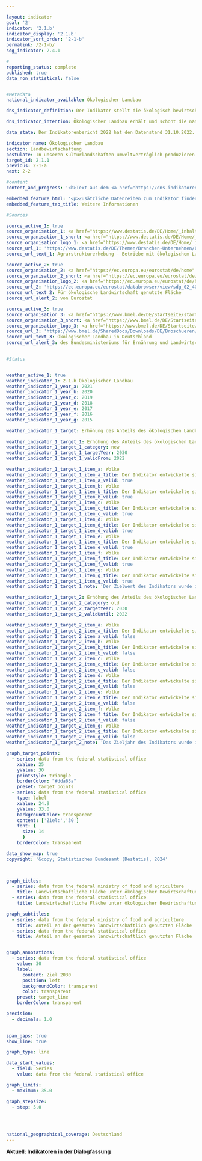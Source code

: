 ```yaml
---

layout: indicator        
goal: '2'        
indicator: '2.1.b'        
indicator_display: '2.1.b'        
indicator_sort_order: '2-1-b'        
permalink: /2-1-b/        
sdg_indicator: 2.4.1        

#
reporting_status: complete        
published: true        
data_non_statistical: false        


#Metadata        
national_indicator_available: Ökologischer Landbau        

dns_indicator_definition: Der Indikator stellt die ökologisch bewirtschaftete Fläche landwirtschaftlicher Betriebe, die dem Kontroll-verfahren der <abbr title="Europäische Union" tabindex="0">EU</abbr>-Rechtsvorschriften für den ökologischen Landbau unterliegen (Verordnung [EG] <abbr title="Nummer" tabindex="0">Nr.</abbr> 834/2007&nbsp;und Durchführungsvorschriften), als Anteil an der gesamten landwirtschaftlich bewirtschafteten Fläche in Deutschland dar. Hierbei sind sowohl die voll auf ökologische Bewirtschaftung umgestellten als auch die noch in der Umstellung befindlichen Flächen einbezogen.        

dns_indicator_intention: Ökologischer Landbau erhält und schont die natürlichen Ressourcen in besonderem Maße, hat vielfältige positive Auswirkungen auf Natur, Klima und Umwelt und dient der Erzeugung qualitativ hochwertiger Lebensmittel. Deshalb soll nach dem Grundsatzbeschluss zur Deutschen Nachhaltigkeitsstrategie 2022&nbsp;bis zum Jahr 2030&nbsp;der Anteil landwirtschaftlicher Flächen unter ökologischer Bewirtschaftung 30&nbsp;%<sup>1</sup> betragen.<br><br><small><sup>1</sup>Anpassung des Zielwertes von 20&nbsp;% bis 2030&nbsp;gemäß Grundsatzbeschluss 2022.</small>        

data_state: Der Indikatorenbericht 2022 hat den Datenstand 31.10.2022. Die Daten auf dieser Plattform werden regelmäßig aktualisiert, sodass online aktuellere Daten verfügbar sein können als im <a href="https://dns-indikatoren.de/assets/Publikationen/Indikatorenberichte/2022.pdf">Indikatorenbericht 2022</a> veröffentlicht.        

indicator_name: Ökologischer Landbau        
section: Landbewirtschaftung        
postulate: In unseren Kulturlandschaften umweltverträglich produzieren        
target_id: 2.1.1        
previous: 2-1-a        
next: 2-2        

#content         
content_and_progress: '<b>Text aus dem <a href="https://dns-indikatoren.de/assets/Publikationen/Indikatorenberichte/2022.pdf">Indikatorenbericht 2022&nbsp;</a></b><br><br>Die Daten zur ökologischen Bewirtschaftung werden sowohl von der Bundesanstalt für Landwirtschaft und Ernährung (<abbr title="Bundesanstalt für Landwirtschaft und Ernährung" tabindex="0">BLE</abbr>) im Auftrag des Bundesministeriums für Ernährung und Landwirtschaft (<abbr title="Bundesministerium für Ernährung und Landwirtschaft" tabindex="0">BMEL</abbr>) als auch vom Statistischen Bundesamt ermittelt.<br><br>Vom Statistischen Bundesamt werden zur Ermittlung der ökologisch bewirtschafteten Fläche verschiedene Erhebungen herangezogen. In den Jahren einer Strukturerhebung werden die ökologischen Flächenangaben primärstatistisch erfasst, wohingegen in den Zwischenjahren ein Schätzverfahren zur Anwendung kommt. Die Bezugsgröße für die Anteilsberechnung ist die landwirtschaftlich genutzte Fläche, welche jährlich im Rahmen der Bodennutzungshaupterhebung ermittelt wird. Stichtag ist hierfür der 01.03. des Berichtsjahres. Die landwirtschaftlich genutzte Fläche umfasst alle landwirtschaftlich oder gärtnerisch genutzten Flächen. Gebäude- und Hofflächen der landwirtschaftlichen Betriebe sind demnach nicht in der Bezugsgröße enthalten.<br><br>Die Daten des <abbr title="Bundesministerium für Ernährung und Landwirtschaft" tabindex="0">BMEL</abbr> enthalten Angaben zur ökologisch bewirtschafteten Fläche, die von den Öko-Kontrollbehörden der Länder jährlich gemeldet werden. Stichtag ist der 31.12. eines Jahres. Alle Meldungen eines laufenden Jahres werden bis zu diesem Stichtag akkumuliert. In den Daten des <abbr title="Bundesministerium für Ernährung und Landwirtschaft" tabindex="0">BMEL</abbr> ergeben sich etwas höhere Werte. Dies ist unter anderem darin begründet, dass dabei Flächen ohne Abschneidegrenze auf die gesamten Flächen mit Abschneidegrenze bezogen werden und unterschiedliche Berichtszeiträume vorliegen. Das heißt, in die Berechnung des Anteils gehen im Zähler auch sehr kleine Flächen ein, während im Nenner nur Flächen ab einer bestimmten Mindestgröße Berücksichtigung finden.<br><br>Nach den Daten des Statistischen Bundesamtes stieg der Flächenanteil unter ökologischer Bewirtschaftung an der landwirtschaftlichen Nutzfläche zwischen 1999&nbsp;und 2021&nbsp;von 2,9&nbsp;auf 9,5&nbsp;%. Das entspricht im Jahr 2021&nbsp;einer Fläche von 1,61&nbsp;Millionen Hektar. Die Daten des <abbr title="Bundesministerium für Ernährung und Landwirtschaft" tabindex="0">BMEL</abbr> weisen einen höheren Anteil von Ökolandbaufläche an der landwirtschaftlichen Nutzfläche aus. Der Wert für 2021&nbsp;lag demnach bei 10,9&nbsp;% oder 1,80&nbsp;Millionen Hektar.<br><br>Basierend auf den Zahlen des Statistischen Bundesamtes würde bei einer Fortschreibung des Trends der vergangenen fünf Berichtsjahre der Flächenanteil unter ökologischer Bewirtschaftung im Jahr 2030&nbsp;bei 14,9&nbsp;% liegen. Somit würde das Ziel, dass bis 2030&nbsp;30&nbsp;% der landwirtschaftlichen Nutzfläche ökologisch bewirtschaftet werden, nicht erreicht werden. Auch das ehemalige Ziel der Regierung von 20&nbsp;% ökologisch bewirtschafteter landwirtschaftlicher Nutzfläche bis 2030&nbsp;würde nicht erreicht werden.<br><br>Die Ökolandbaufläche Deutschlands wurde 2021&nbsp;wie folgt genutzt: 50,6&nbsp;% als Dauergrünland, 47,8&nbsp;% als Ackerland und 1,6&nbsp;% als sonstige Flächen. Demgegenüber lag der Schwerpunkt in der Landwirtschaft insgesamt mit 70,3&nbsp;% bei den Ackerflächen, der Anteil des Dauergrünlands betrug 28,5&nbsp;% und die sonstigen Flächen bedeckten 1,2&nbsp;% der gesamten landwirtschaftlich genutzten Fläche. Nach Ergebnissen der Landwirtschaftszählung 2020&nbsp;ist unter allen Flächenländern der Anteil unter ökologischer Bewirtschaftung an der landwirtschaftlichen Nutzfläche im Saarland mit 18,0&nbsp;% am höchsten, gefolgt von Hessen mit 15,0&nbsp;% und Brandenburg mit 13,3&nbsp;%. Die Umstellung auf Ökolandbau wird von den einzelnen Bundesländern in unterschiedlichem Umfang gefördert.<br><br>In den Staaten der <abbr title="Europäische Union mit 27&nbsp;Mitgliedsstaaten (ohne das Vereinigte Königreich)" tabindex="0">EU-27</abbr>&nbsp;wurde nach Angaben von <abbr title="European Statistical Office (Statistisches Amt der Europäischen Union)" tabindex="0">Eurostat</abbr> im Jahr 2020&nbsp;eine Fläche von insgesamt 14,7&nbsp;Millionen Hektar ökologisch bewirtschaftet. Dies entsprach einem Anteil von 9,1&nbsp;% an der gesamten landwirtschaftlich genutzten Fläche. Die höchsten Anteile der Ökolandbaufläche innerhalb der <abbr title="Europäische Union" tabindex="0">EU</abbr>-Staaten waren für Österreich mit 25,7&nbsp;% zu verzeichnen, gefolgt von Estland mit 22,4&nbsp;%, Schweden mit 20,3&nbsp;%, Italien mit 16,0&nbsp;% und der Tschechischen Republik mit 15,3&nbsp;%.'        

embedded_feature_html: '<p>Zusätzliche Datenreihen zum Indikator finden Sie <a href="https://dns-indikatoren.de/public/AddInfos/de/2_1_b.pdf" target="_blank" >hier</a>.</p><br><small>Hinweis: PDF-Dokumente können Sie sich (je nach Browsereinstellung) direkt in Ihrem Browser anzeigen lassen oder Sie laden das PDF-Dokument herunter und öffnen es mit einem PDF-Reader Ihrer Wahl. Eine Anleitung wie Sie für ausgewählte Browser die entsprechende Einstellung ändern können, finden Sie <a href="https://dns-indikatoren.de/guidance/">hier</a>.</small>'
embedded_feature_tab_title: Weitere Informationen        

#Sources        

source_active_1: true
source_organisation_1: <a href="https://www.destatis.de/DE/Home/_inhalt.html" target="_blank">Statistisches Bundesamt</a>
source_organisation_1_short: <a href="https://www.destatis.de/DE/Home/_inhalt.html" target="_blank">Statistisches Bundesamt</a>
source_organisation_logo_1: <a href="https://www.destatis.de/DE/Home/_inhalt.html" target="_blank"><img src="https://dns-indikatoren.de/public/OrgImgDe/destatis.png" alt="Statistisches Bundesamt" title=" Klicken Sie hier um zur Homepage der Organisation Statistisches Bundesamt zu gelangen." style="height:60px; width:148px; border:transparent"/></a>
source_url_1: 'https://www.destatis.de/DE/Themen/Branchen-Unternehmen/Landwirtschaft-Forstwirtschaft-Fischerei/Landwirtschaftliche-Betriebe/Tabellen/oekologischer-landbau-bundeslaender.html'
source_url_text_1: Agrarstrukturerhebung - Betriebe mit ökologischem Landbau

source_active_2: true
source_organisation_2: <a href="https://ec.europa.eu/eurostat/de/home" target="_blank" onclick="return confirm_alert('von Eurostat', 'De')">Eurostat</a>
source_organisation_2_short: <a href="https://ec.europa.eu/eurostat/de/home" target="_blank" onclick="return confirm_alert('von Eurostat', 'De')">Eurostat</a>
source_organisation_logo_2: <a href="https://ec.europa.eu/eurostat/de/home" target="_blank" onclick="return confirm_alert('von Eurostat', 'De')"><img src="https://dns-indikatoren.de/public/OrgImgDe/eurostat.png" alt="Eurostat" title=" Klicken Sie hier um zur Homepage der Organisation Eurostat zu gelangen." style="height:60px; width:148px; border:transparent"/></a>
source_url_2: 'https://ec.europa.eu/eurostat/databrowser/view/sdg_02_40/default/table?lang=de'
source_url_text_2: Für ökologische Landwirtschaft genutzte Fläche
source_url_alert_2: von Eurostat

source_active_3: true
source_organisation_3: <a href="https://www.bmel.de/DE/Startseite/startseite_node.html" target="_blank" onclick="return confirm_alert('des Bundesministeriums für Ernährung und Landwirtschaft', 'De')">Bundesministerium für Ernährung und Landwirtschaft</a>
source_organisation_3_short: <a href="https://www.bmel.de/DE/Startseite/startseite_node.html" target="_blank" onclick="return confirm_alert('des Bundesministeriums für Ernährung und Landwirtschaft', 'De')">Bundesministerium für Ernährung und Landwirtschaft</a>
source_organisation_logo_3: <a href="https://www.bmel.de/DE/Startseite/startseite_node.html" target="_blank" onclick="return confirm_alert('des Bundesministeriums für Ernährung und Landwirtschaft', 'De')"><img src="https://dns-indikatoren.de/public/OrgImgDe/bmel.png" alt="Bundesministerium für Ernährung und Landwirtschaft" title=" Klicken Sie hier um zur Homepage der Organisation Bundesministerium für Ernährung und Landwirtschaft zu gelangen." style="height:60px; width:148px; border:transparent"/></a>
source_url_3: 'https://www.bmel.de/SharedDocs/Downloads/DE/Broschueren/OekolandbauDeutschland.pdf?__blob=publicationFile&v=14'
source_url_text_3: Ökologischer Landbau in Deutschland
source_url_alert_3: des Bundesministeriums für Ernährung und Landwirtschaft
        

#Status        


weather_active_1: true
weather_indicator_1: 2.1.b Ökologischer Landbau
weather_indicator_1_year_a: 2021
weather_indicator_1_year_b: 2020
weather_indicator_1_year_c: 2019
weather_indicator_1_year_d: 2018
weather_indicator_1_year_e: 2017
weather_indicator_1_year_f: 2016
weather_indicator_1_year_g: 2015

weather_indicator_1_target: Erhöhung des Anteils des ökologischen Landbaus an der landwirtschaftlich genutzten Fläche auf 30&nbsp;% bis 2030

weather_indicator_1_target_1: Erhöhung des Anteils des ökologischen Landbaus an der landwirtschaftlich genutzten Fläche auf <b>30&nbsp;%</b> bis 2030
weather_indicator_1_target_1_category: new
weather_indicator_1_target_1_targetYear: 2030
weather_indicator_1_target_1_validFrom: 2022

weather_indicator_1_target_1_item_a: Wolke
weather_indicator_1_target_1_item_a_title: Der Indikator entwickelte sich in 2021 zwar in die gewünschte Richtung auf das Ziel zu, bei Fortsetzung der Entwicklung wäre das Ziel im Zieljahr aber um mehr als 20 % der Differenz zwischen Zielwert und dem Wert aus 2021 verfehlt worden.
weather_indicator_1_target_1_item_a_valid: true
weather_indicator_1_target_1_item_b: Wolke
weather_indicator_1_target_1_item_b_title: Der Indikator entwickelte sich in 2020 zwar in die gewünschte Richtung auf das Ziel zu, bei Fortsetzung der Entwicklung wäre das Ziel im Zieljahr aber um mehr als 20 % der Differenz zwischen Zielwert und dem Wert aus 2020 verfehlt worden.
weather_indicator_1_target_1_item_b_valid: true
weather_indicator_1_target_1_item_c: Wolke
weather_indicator_1_target_1_item_c_title: Der Indikator entwickelte sich in 2019 zwar in die gewünschte Richtung auf das Ziel zu, bei Fortsetzung der Entwicklung wäre das Ziel im Zieljahr aber um mehr als 20 % der Differenz zwischen Zielwert und dem Wert aus 2019 verfehlt worden.
weather_indicator_1_target_1_item_c_valid: true
weather_indicator_1_target_1_item_d: Wolke
weather_indicator_1_target_1_item_d_title: Der Indikator entwickelte sich in 2018 zwar in die gewünschte Richtung auf das Ziel zu, bei Fortsetzung der Entwicklung wäre das Ziel im Zieljahr aber um mehr als 20 % der Differenz zwischen Zielwert und dem Wert aus 2018 verfehlt worden.
weather_indicator_1_target_1_item_d_valid: true
weather_indicator_1_target_1_item_e: Wolke
weather_indicator_1_target_1_item_e_title: Der Indikator entwickelte sich in 2017 zwar in die gewünschte Richtung auf das Ziel zu, bei Fortsetzung der Entwicklung wäre das Ziel im Zieljahr aber um mehr als 20 % der Differenz zwischen Zielwert und dem Wert aus 2017 verfehlt worden.
weather_indicator_1_target_1_item_e_valid: true
weather_indicator_1_target_1_item_f: Wolke
weather_indicator_1_target_1_item_f_title: Der Indikator entwickelte sich in 2016 zwar in die gewünschte Richtung auf das Ziel zu, bei Fortsetzung der Entwicklung wäre das Ziel im Zieljahr aber um mehr als 20 % der Differenz zwischen Zielwert und dem Wert aus 2016 verfehlt worden.
weather_indicator_1_target_1_item_f_valid: true
weather_indicator_1_target_1_item_g: Wolke
weather_indicator_1_target_1_item_g_title: Der Indikator entwickelte sich in 2015 zwar in die gewünschte Richtung auf das Ziel zu, bei Fortsetzung der Entwicklung wäre das Ziel im Zieljahr aber um mehr als 20 % der Differenz zwischen Zielwert und dem Wert aus 2015 verfehlt worden.
weather_indicator_1_target_1_item_g_valid: true
weather_indicator_1_target_1_note: 'Der Zielwert des Indikators wurde im <a href="https://www.bundesregierung.de/resource/blob/992814/2146150/1cc38031193bf28e03327ba17eb6666b/2022-11-30-dns-grundsatzbeschluss-data.pdf?download=1">Grundsatzbeschluss 2022&nbsp;zur Deutschen Nachhaltigkeitsstrategie</a> an die Vereinbarungen im Koalitionsvertrag angepasst. Seit Inkrafttreten dieses Beschlusses gilt für den Indikator das geänderte Ziel (30&nbsp;% bis 2030).'

weather_indicator_1_target_2: Erhöhung des Anteils des ökologischen Landbaus an der landwirtschaftlich genutzten Fläche auf <b>20&nbsp;%</b> bis 2030
weather_indicator_1_target_2_category: old
weather_indicator_1_target_2_targetYear: 2030
weather_indicator_1_target_2_validUntil: 2022

weather_indicator_1_target_2_item_a: Wolke
weather_indicator_1_target_2_item_a_title: Der Indikator entwickelte sich in 2021 zwar in die gewünschte Richtung auf das Ziel zu, bei Fortsetzung der Entwicklung wäre das Ziel im Zieljahr aber um mehr als 20 % der Differenz zwischen Zielwert und dem Wert aus 2021 verfehlt worden.
weather_indicator_1_target_2_item_a_valid: false
weather_indicator_1_target_2_item_b: Wolke
weather_indicator_1_target_2_item_b_title: Der Indikator entwickelte sich in 2020 zwar in die gewünschte Richtung auf das Ziel zu, bei Fortsetzung der Entwicklung wäre das Ziel im Zieljahr aber um mehr als 20 % der Differenz zwischen Zielwert und dem Wert aus 2020 verfehlt worden.
weather_indicator_1_target_2_item_b_valid: false
weather_indicator_1_target_2_item_c: Wolke
weather_indicator_1_target_2_item_c_title: Der Indikator entwickelte sich in 2019 zwar in die gewünschte Richtung auf das Ziel zu, bei Fortsetzung der Entwicklung wäre das Ziel im Zieljahr aber um mehr als 20 % der Differenz zwischen Zielwert und dem Wert aus 2019 verfehlt worden.
weather_indicator_1_target_2_item_c_valid: false
weather_indicator_1_target_2_item_d: Wolke
weather_indicator_1_target_2_item_d_title: Der Indikator entwickelte sich in 2018 zwar in die gewünschte Richtung auf das Ziel zu, bei Fortsetzung der Entwicklung wäre das Ziel im Zieljahr aber um mehr als 20 % der Differenz zwischen Zielwert und dem Wert aus 2018 verfehlt worden.
weather_indicator_1_target_2_item_d_valid: false
weather_indicator_1_target_2_item_e: Wolke
weather_indicator_1_target_2_item_e_title: Der Indikator entwickelte sich in 2017 zwar in die gewünschte Richtung auf das Ziel zu, bei Fortsetzung der Entwicklung wäre das Ziel im Zieljahr aber um mehr als 20 % der Differenz zwischen Zielwert und dem Wert aus 2017 verfehlt worden.
weather_indicator_1_target_2_item_e_valid: false
weather_indicator_1_target_2_item_f: Wolke
weather_indicator_1_target_2_item_f_title: Der Indikator entwickelte sich in 2016 zwar in die gewünschte Richtung auf das Ziel zu, bei Fortsetzung der Entwicklung wäre das Ziel im Zieljahr aber um mehr als 20 % der Differenz zwischen Zielwert und dem Wert aus 2016 verfehlt worden.
weather_indicator_1_target_2_item_f_valid: false
weather_indicator_1_target_2_item_g: Wolke
weather_indicator_1_target_2_item_g_title: Der Indikator entwickelte sich in 2015 zwar in die gewünschte Richtung auf das Ziel zu, bei Fortsetzung der Entwicklung wäre das Ziel im Zieljahr aber um mehr als 20 % der Differenz zwischen Zielwert und dem Wert aus 2015 verfehlt worden.
weather_indicator_1_target_2_item_g_valid: false
weather_indicator_1_target_2_note: 'Das Zieljahr des Indikators wurde im Rahmen der <a href="https://www.bundesregierung.de/resource/blob/975274/1546450/c32ed8ebe3b82eb22e3daa78b01bcf31/2018-11-07-aktualisierung-dns-2018-data.pdf?download=1">Aktualisierung der Deutschen Nachhaltigkeitsstrategie 2018</a> festgelegt. Seit Inkrafttreten dieses Beschlusses galt für den Indikator das geänderte Ziel (20&nbsp;% bis 2030). Im Rahmen des Grundsatzbeschlusses 2022&nbsp;zur Deutschen Nachhaltigkeitsstrategie wurde es erneut angepasst.'        

graph_target_points:
  - series: data from the federal statistical office
    xValue: 25
    yValue: 30
    pointStyle: triangle
    borderColor: "#dda63a"
    preset: target_points
  - series: data from the federal statistical office
    type: label
    xValue: 24.9
    yValue: 33.0
    backgroundColor: transparent
    content: ['Ziel:','30']
    font: {
      size: 14
      }
    borderColor: transparent        

data_show_map: true        
copyright: '&copy; Statistisches Bundesamt (Destatis), 2024'        

        

graph_titles: 
  - series: data from the federal ministry of food and agriculture
    title: Landwirtschaftliche Fläche unter ökologischer Bewirtschaftung
  - series: data from the federal statistical office
    title: Landwirtschaftliche Fläche unter ökologischer Bewirtschaftung        

graph_subtitles: 
  - series: data from the federal ministry of food and agriculture
    title: Anteil an der gesamten landwirtschaftlich genutzten Fläche
  - series: data from the federal statistical office
    title: Anteil an der gesamten landwirtschaftlich genutzten Fläche        


graph_annotations:
  - series: data from the federal statistical office
    value: 30
    label:
      content: Ziel 2030
      position: left
      backgroundColor: transparent
      color: transparent
    preset: target_line
    borderColor: transparent        

precision: 
  - decimals: 1.0
            

span_gaps: true        
show_line: true        

graph_type: line        

data_start_values: 
  - field: Series
    value: data from the federal statistical office        

graph_limits: 
  - maximum: 35.0        

graph_stepsize: 
  - step: 5.0
            

                        

national_geographical_coverage: Deutschland                
---
```


<div class="row justify-content-around">
  <div class="col-sm-12 >
    <a btn btn-primary btn-block goal-2 navigation-btn text-nowrap" href="https://dns-indikatoren-dialogfassung.github.io/1-1-ab/" role="Button"><b>Aktuell: Indikatoren in der Dialogfassung</b></a>
  </div>
</div>
